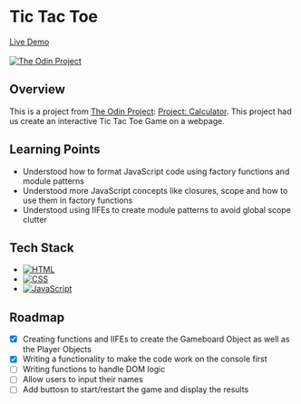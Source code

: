 # Tic Tac Toe

[Live Demo](https://johnferrancol.github.io/tic-tac-toe/)<br/><br/>
[![The Odin Project](https://img.shields.io/badge/The%20Odin%20Project-A9792B?logo=theodinproject&logoColor=fff)](#)

## Overview

This is a project from [The Odin Project](https://theodinproject.com): [Project: Calculator](https://www.theodinproject.com/lessons/node-path-javascript-library). This project had us create an interactive Tic Tac Toe Game on a webpage.

## Learning Points

- Understood how to format JavaScript code using factory functions and module patterns
- Understood more JavaScript concepts like closures, scope and how to use them in factory functions
- Understood using IIFEs to create module patterns to avoid global scope clutter

## Tech Stack

- [![HTML](https://img.shields.io/badge/HTML-%23E34F26.svg?logo=html5&logoColor=white)](#)
- [![CSS](https://img.shields.io/badge/CSS-1572B6?logo=css3&logoColor=fff)](#)
- [![JavaScript](https://img.shields.io/badge/JavaScript-F7DF1E?logo=javascript&logoColor=000)](#)

## Roadmap

- [x] Creating functions and IIFEs to create the Gameboard Object as well as the Player Objects
- [x] Writing a functionality to make the code work on the console first
- [ ] Writing functions to handle DOM logic
- [ ] Allow users to input their names
- [ ] Add buttosn to start/restart the game and display the results
